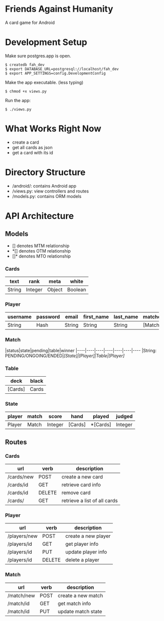 # Friends Against Humanity
A card game for Android

# Development Setup
Make sure postgres.app is open.
<pre><code>$ createdb fah_dev
$ export DATABASE_URL=postgresql://localhost/fah_dev
$ export APP_SETTINGS=config.DevelopmentConfig</code></pre>

Make the app executable. (less typing)
<pre><code>$ chmod +x views.py</code></pre>

Run the app:
<pre><code>$ ./views.py</code></pre>

# What Works Right Now
- create a card
- get all cards as json
- get a card with its id

# Directory Structure
- /android/: contains Android app
- /views.py: view controllers and routes
- /models.py: contains ORM models

# API Architecture
## Models
- [] denotes MTM relationship
- *[] denotes OTM relationship
- []* denotes MTO relationship

### Cards
|text|rank|meta|white
|----|----|----|----
|String|Integer|Object|Boolean

### Player
|username|password|email|first_name|last_name|matches|friends|wins|losses
|----|----|----|----|----|----|----|----|----
|String|Hash|String|String|String|[Match]|[Player]|Integer|Integer

### Match
|status|state|pending|table|winner
|----|----|----|----|----|----|----
|String: PENDING/ONGOING/ENDED|*[State]|[Player]|Table|[Player]*

### Table
|deck|black
|----|----
|[Cards]|Cards

### State
|player|match|score  |hand   |played|judged
|------|-----|-------|-------|------|-------
|Player|Match|Integer|[Cards]|*[Cards]|Integer

## Routes
### Cards
|url|verb|description
|---|----|-----
|/cards/new|POST|create a new card
|/cards/id|GET|retrieve card info
|/cards/id|DELETE|remove card
|/cards/|GET|retrieve a list of all cards

### Player
|url|verb|description
|---|----|-----
|/players/new|POST|create a new player
|/players/id|GET|get player info
|/players/id|PUT|update player info
|/players/id|DELETE|delete a player

### Match
|url|verb|description
|---|----|-----
|/match/new|POST|create a new match
|/match/id|GET|get match info
|/match/id|PUT|update match state
